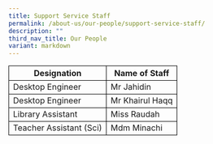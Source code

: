 ```yaml
---
title: Support Service Staff
permalink: /about-us/our-people/support-service-staff/
description: ""
third_nav_title: Our People
variant: markdown
---
```

<table>
	<thead>
		<tr>
      <th style="border:1px solid black;">Designation</th>
			<th style="border:1px solid black;">Name of Staff</th>
		</tr>
	</thead>
	<tbody>
		 <tr>
      <td style="border:1px solid black;">Desktop Engineer</td>
<td style="border:1px solid black;">Mr Jahidin</td>
		</tr>
		 <tr>
			 </tr><tr>
				 <td style="border:1px solid black;">Desktop Engineer</td>
				 <td style="border:1px solid black;">Mr Khairul Haqq</td>
		</tr>
		 <tr>
      <td style="border:1px solid black;">Library Assistant</td>
<td style="border:1px solid black;">Miss Raudah </td>
		</tr>
		 <tr>
      <td style="border:1px solid black;">Teacher Assistant (Sci)</td>
<td style="border:1px solid black;">Mdm Minachi</td>
		</tr>
</tbody>
</table>
